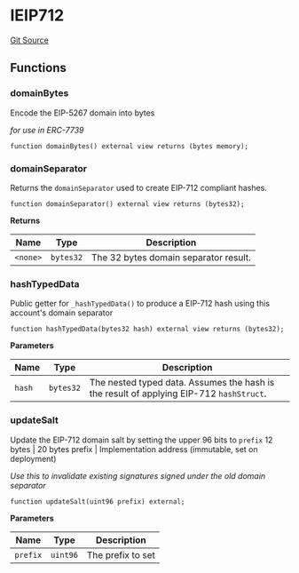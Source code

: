 # IEIP712
[Git Source](https://github.com/Uniswap/minimal-delegation/blob/8189d62a80ed3ac2bd308849641dca52350f024a/src/interfaces/IEIP712.sol)


## Functions
### domainBytes

Encode the EIP-5267 domain into bytes

*for use in ERC-7739*


```solidity
function domainBytes() external view returns (bytes memory);
```

### domainSeparator

Returns the `domainSeparator` used to create EIP-712 compliant hashes.


```solidity
function domainSeparator() external view returns (bytes32);
```
**Returns**

|Name|Type|Description|
|----|----|-----------|
|`<none>`|`bytes32`|The 32 bytes domain separator result.|


### hashTypedData

Public getter for `_hashTypedData()` to produce a EIP-712 hash using this account's domain separator


```solidity
function hashTypedData(bytes32 hash) external view returns (bytes32);
```
**Parameters**

|Name|Type|Description|
|----|----|-----------|
|`hash`|`bytes32`|The nested typed data. Assumes the hash is the result of applying EIP-712 `hashStruct`.|


### updateSalt

Update the EIP-712 domain salt by setting the upper 96 bits to `prefix`
12 bytes | 20 bytes
prefix   | Implementation address (immutable, set on deployment)

*Use this to invalidate existing signatures signed under the old domain separator*


```solidity
function updateSalt(uint96 prefix) external;
```
**Parameters**

|Name|Type|Description|
|----|----|-----------|
|`prefix`|`uint96`|The prefix to set|


